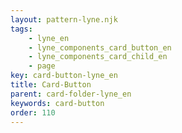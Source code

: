 ```yaml
---
layout: pattern-lyne.njk
tags: 
    - lyne_en
    - lyne_components_card_button_en
    - lyne_components_card_child_en
    - page
key: card-button-lyne_en
title: Card-Button
parent: card-folder-lyne_en
keywords: card-button
order: 110
---
```

